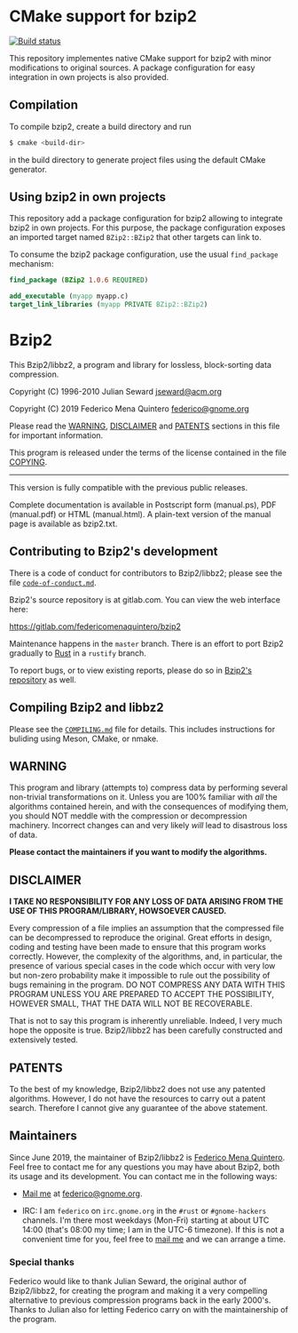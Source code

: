 # CMake support for bzip2

[![Build status](https://ci.appveyor.com/api/projects/status/4krhvh7hhl41fyvh?svg=true)](https://ci.appveyor.com/project/sergiud/bzip2)

This repository implementes native CMake support for bzip2 with minor
modifications to original sources. A package configuration for easy integration
in own projects is also provided.


## Compilation

To compile bzip2, create a build directory and run

```bash
$ cmake <build-dir>
```
in the build directory to generate project files using the default CMake generator.


## Using bzip2 in own projects

This repository add a package configuration for bzip2 allowing to integrate
bzip2 in own projects. For this purpose, the package configuration exposes an
imported target named `BZip2::BZip2` that other targets can link to.

To consume the bzip2 package configuration, use the usual `find_package`
mechanism:

```cmake
find_package (BZip2 1.0.6 REQUIRED)

add_executable (myapp myapp.c)
target_link_libraries (myapp PRIVATE BZip2::BZip2)
```


Bzip2
=====

This Bzip2/libbz2, a program and library for lossless, block-sorting
data compression.

Copyright (C) 1996-2010 Julian Seward <jseward@acm.org>

Copyright (C) 2019 Federico Mena Quintero <federico@gnome.org>

Please read the [WARNING], [DISCLAIMER] and [PATENTS] sections in this
file for important information.

This program is released under the terms of the license contained
in the file [COPYING].

[WARNING]: #warning
[DISCLAIMER]: #disclaimer
[PATENTS]: #patents
[COPYING]: COPYING

------------------------------------------------------------------

This version is fully compatible with the previous public releases.

Complete documentation is available in Postscript form (manual.ps),
PDF (manual.pdf) or HTML (manual.html).  A plain-text version of the
manual page is available as bzip2.txt.

## Contributing to Bzip2's development

There is a code of conduct for contributors to Bzip2/libbz2; please
see the file [`code-of-conduct.md`][coc].

Bzip2's source repository is at gitlab.com.  You can view the web
interface here:

https://gitlab.com/federicomenaquintero/bzip2

Maintenance happens in the `master` branch.  There is an effort to port
Bzip2 gradually to [Rust] in a `rustify` branch.

To report bugs, or to view existing reports, please do so in [Bzip2's
repository][gitlab] as well.

[coc]: code-of-conduct.md
[gitlab]: https://gitlab.com/federicomenaquintero/bzip2/issues
[Rust]: https://www.rust-lang.org


## Compiling Bzip2 and libbz2

Please see the [`COMPILING.md`][COMPILING.md] file for details.  This includes
instructions for buliding using Meson, CMake, or nmake.

[COMPILING.md]: COMPILING.md

## WARNING

This program and library (attempts to) compress data by
performing several non-trivial transformations on it.
Unless you are 100% familiar with *all* the algorithms contained
herein, and with the consequences of modifying them, you should NOT
meddle with the compression or decompression machinery.  Incorrect
changes can and very likely *will* lead to disastrous loss of data.

**Please contact the maintainers if you want to modify the algorithms.**

## DISCLAIMER

**I TAKE NO RESPONSIBILITY FOR ANY LOSS OF DATA ARISING FROM THE
USE OF THIS PROGRAM/LIBRARY, HOWSOEVER CAUSED.**

Every compression of a file implies an assumption that the
compressed file can be decompressed to reproduce the original.
Great efforts in design, coding and testing have been made to
ensure that this program works correctly.  However, the complexity
of the algorithms, and, in particular, the presence of various
special cases in the code which occur with very low but non-zero
probability make it impossible to rule out the possibility of bugs
remaining in the program.  DO NOT COMPRESS ANY DATA WITH THIS
PROGRAM UNLESS YOU ARE PREPARED TO ACCEPT THE POSSIBILITY, HOWEVER
SMALL, THAT THE DATA WILL NOT BE RECOVERABLE.

That is not to say this program is inherently unreliable.
Indeed, I very much hope the opposite is true.  Bzip2/libbz2
has been carefully constructed and extensively tested.

## PATENTS

To the best of my knowledge, Bzip2/libbz2 does not use any patented
algorithms.  However, I do not have the resources to carry out a
patent search.  Therefore I cannot give any guarantee of the above
statement.

## Maintainers

Since June 2019, the maintainer of Bzip2/libbz2 is [Federico Mena
Quintero][federico].  Feel free to contact me for any questions you
may have about Bzip2, both its usage and its development.  You can
contact me in the following ways:

* [Mail me][mail] at federico@gnome.org.

* IRC: I am `federico` on `irc.gnome.org` in the `#rust` or
  `#gnome-hackers` channels.  I'm there most weekdays (Mon-Fri)
  starting at about UTC 14:00 (that's 08:00 my time; I am in the UTC-6
  timezone).  If this is not a convenient time for you, feel free to
  [mail me][mail] and we can arrange a time.

[mail]: mailto:federico@gnome.org
[federico]: https://people.gnome.org/~federico/

### Special thanks

Federico would like to thank Julian Seward, the original author of
Bzip2/libbz2, for creating the program and making it a very compelling
alternative to previous compression programs back in the early
2000's.  Thanks to Julian also for letting Federico carry on with the
maintainership of the program.
